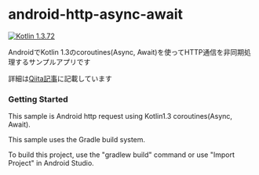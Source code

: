 # android-http-async-await

[![Kotlin 1.3.72](https://img.shields.io/badge/Kotlin-1.3.72-green.svg?style=flat)][Kotlin]

AndroidでKotlin 1.3のcoroutines(Async, Await)を使ってHTTP通信を非同期処理するサンプルアプリです

詳細は[Qiita記事][qiita]に記載しています

### Getting Started
This sample is Android http request using Kotlin1.3 coroutines(Async, Await).

This sample uses the Gradle build system. 

To build this project, use the "gradlew build" command or use "Import Project" in Android Studio.

[Kotlin]: https://github.com/JetBrains/kotlin
[qiita]: https://qiita.com/jonghyo/items/bf3e4e06022eebe8e3eb
